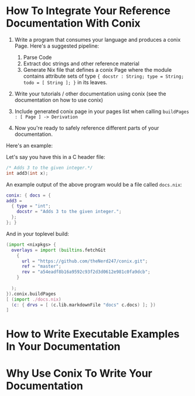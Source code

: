 # How To Integrate Your Reference Documentation With Conix

1. Write a program that consumes your language and produces a conix Page.
   Here's a suggested pipeline:

   1. Parse Code 
   1. Extract doc strings and other reference material 
   1. Generate Nix file that defines a conix Page where the module contains
      attribute sets of type `{ docstr : String; type = String; todo = [ String ]; }` in its leaves.

1. Write your tutorials / other documentation using conix (see the
   documentation on how to use conix)

1. Include generated conix page in your pages list when calling `buildPages : [ Page ] -> Derivation`

1. Now you're ready to safely reference different parts of your documentation.

Here's an example:

Let's say you have this in a C header file:

  ```c
  /* Adds 3 to the given integer.*/
int add3(int x); 
  ```

An example output of the above program would be a file called `docs.nix`:

  ```nix
conix: { docs = {
  add3 =
    { type = "int";
      docstr = "Adds 3 to the given integer.";
    };
}; }
  ```

And in your toplevel build:

```nix
(import <nixpkgs> {
  overlays = import (builtins.fetchGit
    { 
      url = "https://github.com/theNerd247/conix.git";
      ref = "master";
      rev = "a54eadf8b16a9592c93f2d3d0612e981c0fa9dcb";
    }
    
  );
}).conix.buildPages
[ (import ./docs.nix)
  (c: { drvs = [ (c.lib.markdownFile "docs" c.docs) ]; })
]


```



# How to Write Executable Examples In Your Documentation

# Why Use Conix To Write Your Documentation

